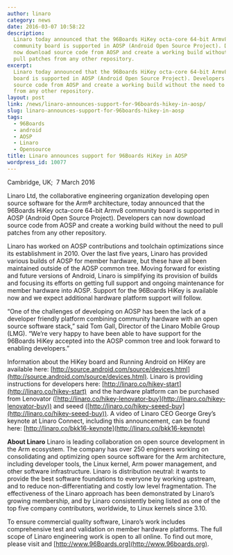 ```yaml
---
author: linaro
category: news
date: 2016-03-07 10:58:22
description:
  Linaro today announced that the 96Boards HiKey octa-core 64-bit Armv8
  community board is supported in AOSP (Android Open Source Project). Developers can
  now download source code from AOSP and create a working build without the need to
  pull patches from any other repository.
excerpt:
  Linaro today announced that the 96Boards HiKey octa-core 64-bit Armv8 community
  board is supported in AOSP (Android Open Source Project). Developers can now download
  source code from AOSP and create a working build without the need to pull patches
  from any other repository.
layout: post
link: /news/linaro-announces-support-for-96boards-hikey-in-aosp/
slug: linaro-announces-support-for-96boards-hikey-in-aosp
tags:
  - 96Boards
  - android
  - AOSP
  - Linaro
  - Opensource
title: Linaro announces support for 96Boards HiKey in AOSP
wordpress_id: 10077
---
```


Cambridge, UK;  7 March 2016

Linaro Ltd, the collaborative engineering organization developing open source software for the Arm® architecture, today announced that the 96Boards HiKey octa-core 64-bit Armv8 community board is supported in AOSP (Android Open Source Project). Developers can now download source code from AOSP and create a working build without the need to pull patches from any other repository.

Linaro has worked on AOSP contributions and toolchain optimizations since its establishment in 2010. Over the last five years, Linaro has provided various builds of AOSP for member hardware, but these have all been maintained outside of the AOSP common tree. Moving forward for existing and future versions of Android, Linaro is simplifying its provision of builds and focusing its efforts on getting full support and ongoing maintenance for member hardware into AOSP. Support for the 96Boards HiKey is available now and we expect additional hardware platform support will follow.

“One of the challenges of developing on AOSP has been the lack of a developer friendly platform combining community hardware with an open source software stack,” said Tom Gall, Director of the Linaro Mobile Group (LMG). “We’re very happy to have been able to have support for the 96Boards HiKey accepted into the AOSP common tree and look forward to enabling developers.”

Information about the HiKey board and Running Android on HiKey are available here: [http://source.android.com/source/devices.html](http://source.android.com/source/devices.html). Linaro is providing instructions for developers here: [http://linaro.co/hikey-start](http://linaro.co/hikey-start)  and the hardware platform can be purchased from Lenovator ([http://linaro.co/hikey-lenovator-buy](http://linaro.co/hikey-lenovator-buy)) and seeed ([http://linaro.co/hikey-seeed-buy](http://linaro.co/hikey-seeed-buy)). A video of Linaro CEO George Grey’s keynote at Linaro Connect, including this announcement, can be found here: [http://linaro.co/bkk16-keynote](http://linaro.co/bkk16-keynote)

**About Linaro**
Linaro is leading collaboration on open source development in the Arm ecosystem. The company has over 250 engineers working on consolidating and optimizing open source software for the Arm architecture, including developer tools, the Linux kernel, Arm power management, and other software infrastructure. Linaro is distribution neutral: it wants to provide the best software foundations to everyone by working upstream, and to reduce non-differentiating and costly low level fragmentation. The effectiveness of the Linaro approach has been demonstrated by Linaro’s growing membership, and by Linaro consistently being listed as one of the top five company contributors, worldwide, to Linux kernels since 3.10.

To ensure commercial quality software, Linaro’s work includes comprehensive test and validation on member hardware platforms. The full scope of Linaro engineering work is open to all online. To find out more, please visit []() and [http://www.96Boards.org](http://www.96boards.org).

